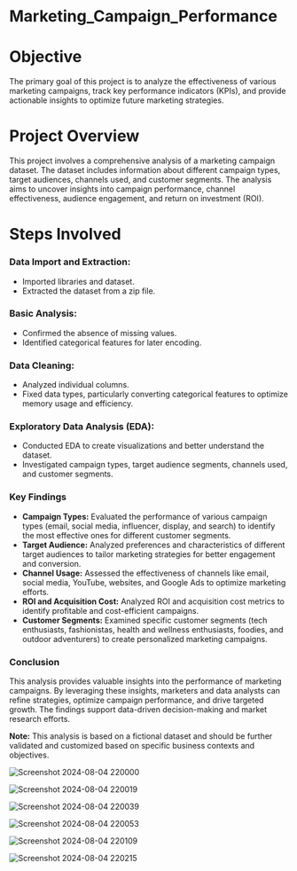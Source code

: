 # Marketing_Campaign_Performance

# Objective
The primary goal of this project is to analyze the effectiveness of various marketing campaigns, track key performance indicators (KPIs), and provide actionable insights to optimize future marketing strategies.

# Project Overview
This project involves a comprehensive analysis of a marketing campaign dataset. The dataset includes information about different campaign types, target audiences, channels used, and customer segments. The analysis aims to uncover insights into campaign performance, channel effectiveness, audience engagement, and return on investment (ROI).

# Steps Involved
<h3>Data Import and Extraction:</h3>
<ul>
    <li>Imported libraries and dataset.</li>
    <li>Extracted the dataset from a zip file.</li>
</ul>

<h3>Basic Analysis:</h3>
<ul>
    <li>Confirmed the absence of missing values.</li>
    <li>Identified categorical features for later encoding.</li>
</ul>

<h3>Data Cleaning:</h3>
<ul>
    <li>Analyzed individual columns.</li>
    <li>Fixed data types, particularly converting categorical features to optimize memory usage and efficiency.</li>
</ul>

<h3>Exploratory Data Analysis (EDA):</h3>
<ul>
    <li>Conducted EDA to create visualizations and better understand the dataset.</li>
    <li>Investigated campaign types, target audience segments, channels used, and customer segments.</li>
</ul>


<h3>Key Findings</h3>
<ul>
    <li><b>Campaign Types:</b> Evaluated the performance of various campaign types (email, social media, influencer, display, and search) to identify the most effective ones for different customer segments.</li>
    <li><b>Target Audience:</b> Analyzed preferences and characteristics of different target audiences to tailor marketing strategies for better engagement and conversion.</li>
    <li><b>Channel Usage:</b> Assessed the effectiveness of channels like email, social media, YouTube, websites, and Google Ads to optimize marketing efforts.</li>
    <li><b>ROI and Acquisition Cost:</b> Analyzed ROI and acquisition cost metrics to identify profitable and cost-efficient campaigns.</li>
    <li><b>Customer Segments:</b> Examined specific customer segments (tech enthusiasts, fashionistas, health and wellness enthusiasts, foodies, and outdoor adventurers) to create personalized marketing campaigns.</li>
</ul>


<h3>Conclusion</h3>
<p>This analysis provides valuable insights into the performance of marketing campaigns. By leveraging these insights, marketers and data analysts can refine strategies, optimize campaign performance, and drive targeted growth. The findings support data-driven decision-making and market research efforts.</p>
<p><b>Note:</b> This analysis is based on a fictional dataset and should be further validated and customized based on specific business contexts and objectives.</p>

![Screenshot 2024-08-04 220000](https://github.com/user-attachments/assets/97f641ad-6db3-4803-a361-2507584e2220)

![Screenshot 2024-08-04 220019](https://github.com/user-attachments/assets/ad0e332f-967e-4ef0-8f40-b5a130933e1a)

![Screenshot 2024-08-04 220039](https://github.com/user-attachments/assets/99d247f7-1842-4d78-b84d-394d6f21596b)

![Screenshot 2024-08-04 220053](https://github.com/user-attachments/assets/6a48aae6-b043-47eb-b602-899f073b2d6a)

![Screenshot 2024-08-04 220109](https://github.com/user-attachments/assets/f51ab337-ffcb-491c-8a07-a7883bce2a5e)

![Screenshot 2024-08-04 220215](https://github.com/user-attachments/assets/4559153f-7d53-4dea-b290-76aa261c23ac)






